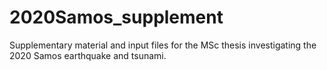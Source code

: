 # 2020Samos_supplement
Supplementary material and input files for the MSc thesis investigating the 2020 Samos earthquake and tsunami.
